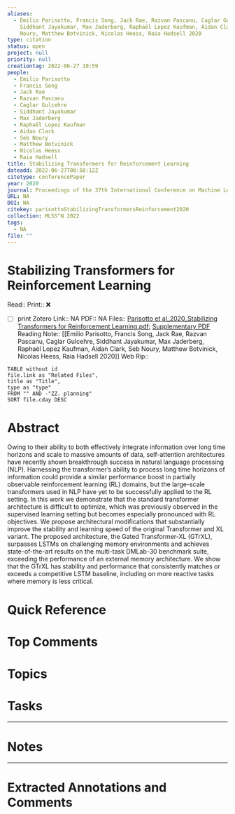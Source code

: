 ```yaml
---
aliases:
  - Emilio Parisotto, Francis Song, Jack Rae, Razvan Pascanu, Caglar Gulcehre,
    Siddhant Jayakumar, Max Jaderberg, Raphaël Lopez Kaufman, Aidan Clark, Seb
    Noury, Matthew Botvinick, Nicolas Heess, Raia Hadsell 2020
type: citation
status: open
project: null
priority: null
creationtag: 2022-06-27 10:59
people:
  - Emilio Parisotto
  - Francis Song
  - Jack Rae
  - Razvan Pascanu
  - Caglar Gulcehre
  - Siddhant Jayakumar
  - Max Jaderberg
  - Raphaël Lopez Kaufman
  - Aidan Clark
  - Seb Noury
  - Matthew Botvinick
  - Nicolas Heess
  - Raia Hadsell
title: Stabilizing Transformers for Reinforcement Learning
dateadd: 2022-06-27T08:58:12Z
citetype: conferencePaper
year: 2020
journal: Proceedings of the 37th International Conference on Machine Learning
URL: NA
DOI: NA
citekey: parisottoStabilizingTransformersReinforcement2020
collection: MLSS^N 2022
tags:
  - NA
file: ""
---
```


# Stabilizing Transformers for Reinforcement Learning
Read:: 
Print::  ❌
- [ ] print 
Zotero Link:: NA
PDF:: NA
Files:: [Parisotto et al_2020_Stabilizing Transformers for Reinforcement Learning.pdf](file:///home/michaelt/Insync/m@tarlton.info/Google%20Drive/06.%20Zotero/storage/88MT2SFL/Parisotto%20et%20al_2020_Stabilizing%20Transformers%20for%20Reinforcement%20Learning.pdf); [Supplementary PDF](file:///home/michaelt/Insync/m@tarlton.info/Google%20Drive/06.%20Zotero/storage/6ZX8LLE6/Parisotto%20et%20al.%20-%202020%20-%20Stabilizing%20Transformers%20for%20Reinforcement%20Learnin.pdf)
Reading Note:: [[Emilio Parisotto, Francis Song, Jack Rae, Razvan Pascanu, Caglar Gulcehre, Siddhant Jayakumar, Max Jaderberg, Raphaël Lopez Kaufman, Aidan Clark, Seb Noury, Matthew Botvinick, Nicolas Heess, Raia Hadsell 2020]]
Web Rip:: 
```dataview
TABLE without id
file.link as "Related Files",
title as "Title",
type as "type"
FROM "" AND -"ZZ. planning"
SORT file.cday DESC
```

# Abstract
Owing to their ability to both effectively integrate information over long time horizons and scale to massive amounts of data, self-attention architectures have recently shown breakthrough success in natural language processing (NLP). Harnessing the transformer’s ability to process long time horizons of information could provide a similar performance boost in partially observable reinforcement learning (RL) domains, but the large-scale transformers used in NLP have yet to be successfully applied to the RL setting. In this work we demonstrate that the standard transformer architecture is difficult to optimize, which was previously observed in the supervised learning setting but becomes especially pronounced with RL objectives. We propose architectural modifications that substantially improve the stability and learning speed of the original Transformer and XL variant. The proposed architecture, the Gated Transformer-XL (GTrXL), surpasses LSTMs on challenging memory environments and achieves state-of-the-art results on the multi-task DMLab-30 benchmark suite, exceeding the performance of an external memory architecture. We show that the GTrXL has stability and performance that consistently matches or exceeds a competitive LSTM baseline, including on more reactive tasks where memory is less critical.

# Quick Reference


# Top Comments


# Topics


# Tasks


----
# Notes


----
# Extracted Annotations and Comments